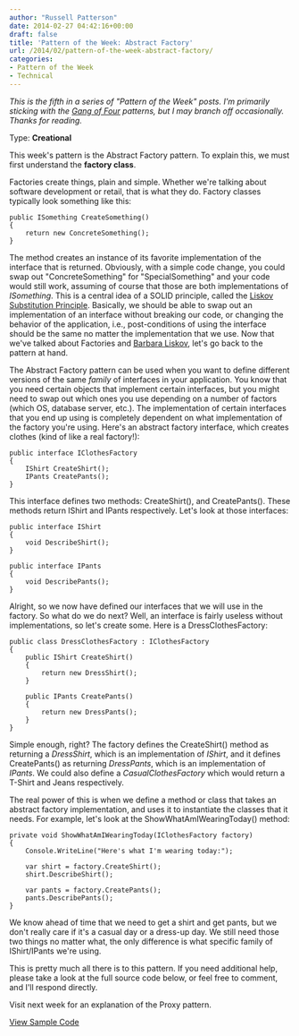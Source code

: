 ```yaml
---
author: "Russell Patterson"
date: 2014-02-27 04:42:16+00:00
draft: false
title: 'Pattern of the Week: Abstract Factory'
url: /2014/02/pattern-of-the-week-abstract-factory/
categories:
- Pattern of the Week
- Technical
---
```


_This is the fifth in a series of "Pattern of the Week" posts. I'm primarily sticking with the [Gang of Four](http://www.amazon.com/gp/product/B000SEIBB8/ref=as_li_qf_sp_asin_tl?ie=UTF8&camp=1789&creative=9325&creativeASIN=B000SEIBB8&linkCode=as2&tag=russepatte-20) patterns, but I may branch off occasionally. Thanks for reading._

Type: **Creational**

This week's pattern is the Abstract Factory pattern. To explain this, we must first understand the **factory class**.

Factories create things, plain and simple. Whether we're talking about software development or retail, that is what they do. Factory classes typically look something like this:
 

    
    public ISomething CreateSomething()
    {
        return new ConcreteSomething();
    }



The method creates an instance of its favorite implementation of the interface that is returned. Obviously, with a simple code change, you could swap out "ConcreteSomething" for "SpecialSomething" and your code would still work, assuming of course that those are both implementations of _ISomething_. This is a central idea of a SOLID principle, called the [Liskov Substitution Principle](http://en.wikipedia.org/wiki/Liskov_substitution_principle). Basically, we should be able to swap out an implementation of an interface without breaking our code, or changing the behavior of the application, i.e., post-conditions of using the interface should be the same no matter the implementation that we use. Now that we've talked about Factories and [Barbara Liskov](http://en.wikipedia.org/wiki/Barbara_Liskov), let's go back to the pattern at hand.

The Abstract Factory pattern can be used when you want to define different versions of the same _family_ of interfaces in your application. You know that you need certain objects that implement certain interfaces, but you might need to swap out which ones you use depending on a number of factors (which OS, database server, etc.). The implementation of certain interfaces that you end up using is completely dependent on what implementation of the factory you're using. Here's an abstract factory interface, which creates clothes (kind of like a real factory!):
 

    
    
    public interface IClothesFactory
    {
        IShirt CreateShirt();
        IPants CreatePants();
    }



This interface defines two methods: CreateShirt(), and CreatePants(). These methods return IShirt and IPants respectively. Let's look at those interfaces:
 

    
    public interface IShirt
    {
        void DescribeShirt();
    }
    
    public interface IPants
    {
        void DescribePants();
    }



Alright, so we now have defined our interfaces that we will use in the factory. So what do we do next? Well, an interface is fairly useless without implementations, so let's create some. Here is a DressClothesFactory:
 

    
    
    public class DressClothesFactory : IClothesFactory
    {
        public IShirt CreateShirt()
        {
            return new DressShirt();
        }
    
        public IPants CreatePants()
        {
            return new DressPants();
        }
    }



Simple enough, right? The factory defines the CreateShirt() method as returning a _DressShirt_, which is an implementation of _IShirt_, and it defines CreatePants() as returning _DressPants_, which is an implementation of _IPants_. We could also define a _CasualClothesFactory_ which would return a T-Shirt and Jeans respectively.

The real power of this is when we define a method or class that takes an abstract factory implementation, and uses it to instantiate the classes that it needs. For example, let's look at the ShowWhatAmIWearingToday() method:
 

    
    private void ShowWhatAmIWearingToday(IClothesFactory factory)
    {
        Console.WriteLine("Here's what I'm wearing today:");
    
        var shirt = factory.CreateShirt();
        shirt.DescribeShirt();
    
        var pants = factory.CreatePants();
        pants.DescribePants();
    }



We know ahead of time that we need to get a shirt and get pants, but we don't really care if it's a casual day or a dress-up day. We still need those two things no matter what, the only difference is what specific family of IShirt/IPants we're using.

This is pretty much all there is to this pattern. If you need additional help, please take a look at the full source code below, or feel free to comment, and I'll respond directly.

Visit next week for an explanation of the Proxy pattern.

[View Sample Code](https://github.com/russellwpatterson/pattern-of-the-week/)
